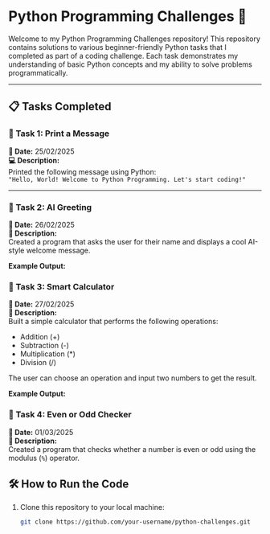 # Python Programming Challenges 🚀

Welcome to my Python Programming Challenges repository! This repository contains solutions to various beginner-friendly Python tasks that I completed as part of a coding challenge. Each task demonstrates my understanding of basic Python concepts and my ability to solve problems programmatically.

---

## 📋 Tasks Completed

### 🔹 Task 1: Print a Message
**📆 Date:** 25/02/2025  
**💻 Description:**  
Printed the following message using Python:  
`"Hello, World! Welcome to Python Programming. Let's start coding!"`


---

### 🔹 Task 2: AI Greeting
**📆 Date:** 26/02/2025  
**🤖 Description:**  
Created a program that asks the user for their name and displays a cool AI-style welcome message.  

**Example Output:**  

### 🔹 Task 3: Smart Calculator
**📆 Date:** 27/02/2025  
**🧮 Description:**  
Built a simple calculator that performs the following operations:  
- Addition (+)  
- Subtraction (-)  
- Multiplication (*)  
- Division (/)  

The user can choose an operation and input two numbers to get the result.  

**Example Output:**  

### 🔹 Task 4: Even or Odd Checker
**📆 Date:** 01/03/2025  
**🎯 Description:**  
Created a program that checks whether a number is even or odd using the modulus (`%`) operator.  


## 🛠️ How to Run the Code

1. Clone this repository to your local machine:  
   ```bash
   git clone https://github.com/your-username/python-challenges.git

